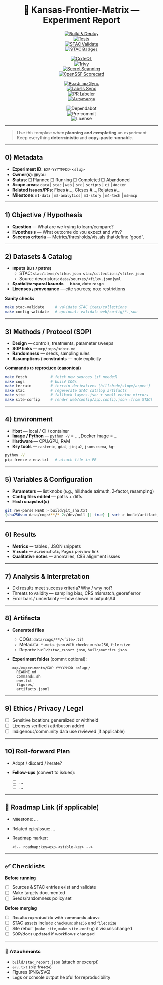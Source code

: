 <div align="center">

# 🧪 Kansas-Frontier-Matrix — Experiment Report

<!-- Core CI/CD -->
[![Build & Deploy](https://github.com/bartytime4life/Kansas-Frontier-Matrix/actions/workflows/site.yml/badge.svg)](../../.github/workflows/site.yml)  
[![Tests](https://github.com/bartytime4life/Kansas-Frontier-Matrix/actions/workflows/tests.yml/badge.svg)](../../.github/workflows/tests.yml)  
[![STAC Validate](https://github.com/bartytime4life/Kansas-Frontier-Matrix/actions/workflows/stac-validate.yml/badge.svg)](../../.github/workflows/stac-validate.yml)  
[![STAC Badges](https://github.com/bartytime4life/Kansas-Frontier-Matrix/actions/workflows/stac-badges.yml/badge.svg)](../../.github/workflows/stac-badges.yml)  

<!-- Security -->
[![CodeQL](https://github.com/bartytime4life/Kansas-Frontier-Matrix/actions/workflows/codeql.yml/badge.svg)](../../.github/workflows/codeql.yml)  
[![Trivy](https://github.com/bartytime4life/Kansas-Frontier-Matrix/actions/workflows/trivy.yml/badge.svg)](../../.github/workflows/trivy.yml)  
[![Secret Scanning](https://github.com/bartytime4life/Kansas-Frontier-Matrix/actions/workflows/secret-scanning.yml/badge.svg)](../../.github/workflows/secret-scanning.yml)  
[![OpenSSF Scorecard](https://github.com/bartytime4life/Kansas-Frontier-Matrix/actions/workflows/ossf-scorecard.yml/badge.svg)](../../.github/workflows/ossf-scorecard.yml)  

<!-- Governance -->
[![Roadmap Sync](https://github.com/bartytime4life/Kansas-Frontier-Matrix/actions/workflows/roadmap.yml/badge.svg)](../../.github/workflows/roadmap.yml)  
[![Labels Sync](https://github.com/bartytime4life/Kansas-Frontier-Matrix/actions/workflows/labels.yml/badge.svg)](../../.github/workflows/labels.yml)  
[![PR Labeler](https://github.com/bartytime4life/Kansas-Frontier-Matrix/actions/workflows/pr-labeler.yml/badge.svg)](../../.github/workflows/pr-labeler.yml)  
[![Automerge](https://github.com/bartytime4life/Kansas-Frontier-Matrix/actions/workflows/automerge.yml/badge.svg)](../../.github/workflows/automerge.yml)  

<!-- Repo Hygiene -->
![Dependabot](https://img.shields.io/badge/Dependabot-enabled-brightgreen?logo=dependabot)  
![Pre-commit](https://img.shields.io/badge/pre--commit-enabled-brightgreen?logo=pre-commit)  
![License](https://img.shields.io/github/license/bartytime4life/Kansas-Frontier-Matrix)  

</div>

---

> Use this template when **planning and completing** an experiment.  
> Keep everything **deterministic** and **copy–paste runnable**.

---

## 0) Metadata

- **Experiment ID**: `EXP-YYYYMMDD-<slug>`  
- **Owner(s)**: @you  
- **Status**: ☐ Planned ☐ Running ☐ Completed ☐ Abandoned  
- **Scope areas**: `data` | `stac` | `web` | `src` | `scripts` | `ci` | `docker`  
- **Related issues/PRs**: Fixes #…, Closes #…, Relates #…  
- **Milestone**: `m1-data` | `m2-analytics` | `m3-story` | `m4-tech` | `m5-mcp`  

---

## 1) Objective / Hypothesis

- **Question** — What are we trying to learn/compare?  
- **Hypothesis** — What outcome do you expect and why?  
- **Success criteria** — Metrics/thresholds/visuals that define “good”.  

---

## 2) Datasets & Catalog

- **Inputs (IDs / paths)**  
  - STAC: `stac/items/<file>.json`, `stac/collections/<file>.json`  
  - Source descriptors: `data/sources/<file>.json|yml`  
- **Spatial/temporal bounds** — bbox, date range  
- **Licenses / provenance** — cite sources; note restrictions  

**Sanity checks**

```bash
make stac-validate     # validate STAC items/collections
make config-validate   # optional: validate web/config/*.json
````

---

## 3) Methods / Protocol (SOP)

* **Design** — controls, treatments, parameter sweeps
* **SOP links** — `mcp/sops/<doc>.md`
* **Randomness** — seeds, sampling rules
* **Assumptions / constraints** — note explicitly

**Commands to reproduce (canonical)**

```bash
make fetch           # fetch new sources (if needed)
make cogs            # build COGs
make terrain         # terrain derivatives (hillshade/slope/aspect)
make stac            # regenerate STAC catalog artifacts
make site            # fallback layers.json + small vector mirrors
make site-config     # render web/config/app.config.json (from STAC)
```

---

## 4) Environment

* **Host** — local / CI / container
* **Image / Python** — `python -V` = …, Docker image = …
* **Hardware** — CPU/GPU, RAM
* **Key tools** — `rasterio`, `gdal`, `jinja2`, `jsonschema`, `kgt`

```bash
python -V
pip freeze > env.txt   # attach file in PR
```

---

## 5) Variables & Configuration

* **Parameters** — list knobs (e.g., hillshade azimuth, Z-factor, resampling)
* **Config files edited** — paths + diffs
* **Hash snapshot(s)**

```bash
git rev-parse HEAD > build/git_sha.txt
(sha256sum data/cogs/**/* 2>/dev/null || true) | sort > build/artifact_hashes.txt
```

---

## 6) Results

* **Metrics** — tables / JSON snippets
* **Visuals** — screenshots, Pages preview link
* **Qualitative notes** — anomalies, CRS alignment issues

---

## 7) Analysis & Interpretation

* Did results meet success criteria? Why / why not?
* Threats to validity — sampling bias, CRS mismatch, georef error
* Error bars / uncertainty — how shown in outputs/UI

---

## 8) Artifacts

* **Generated files**

  * COGs: `data/cogs/**/<file>.tif`
  * Metadata: `*.meta.json` with `checksum:sha256`, `file:size`
  * Reports: `build/stac_report.json`, `build/metrics.json`

* **Experiment folder** (commit optional):

  ```
  mcp/experiments/EXP-YYYYMMDD-<slug>/
    README.md
    commands.sh
    env.txt
    figures/
    artifacts.jsonl
  ```

---

## 9) Ethics / Privacy / Legal

* [ ] Sensitive locations generalized or withheld
* [ ] Licenses verified / attribution added
* [ ] Indigenous/community data use reviewed (if applicable)

---

## 10) Roll-forward Plan

* Adopt / discard / iterate?
* **Follow-ups** (convert to issues):

  * [ ] …
  * [ ] …

---

## 📑 Roadmap Link (if applicable)

* Milestone: …
* Related epic/issue: …
* Roadmap marker:

  ```
  <!-- roadmap:key=exp-<stable-key> -->
  ```

---

## ✅ Checklists

**Before running**

* [ ] Sources & STAC entries exist and validate
* [ ] Make targets documented
* [ ] Seeds/randomness policy set

**Before merging**

* [ ] Results reproducible with commands above
* [ ] STAC assets include `checksum:sha256` and `file:size`
* [ ] Site rebuilt (`make site`, `make site-config`) if visuals changed
* [ ] SOP/docs updated if workflows changed

---

### 📎 Attachments

* `build/stac_report.json` (attach or excerpt)
* `env.txt` (pip freeze)
* Figures (PNG/SVG)
* Logs or console output helpful for reproducibility
